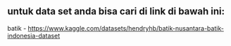 ## untuk data set anda bisa cari di link di bawah ini:
batik - https://www.kaggle.com/datasets/hendryhb/batik-nusantara-batik-indonesia-dataset
